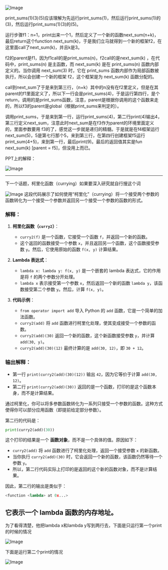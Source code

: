 ![Image](https://github.com/user-attachments/assets/81cc75a8-4b1a-4ffe-9447-7f8526951a8b)

print_sums(1)(3)(5)应该理解为先运行print_sums(1)，然后运行print_sums(1)的(3)，然后运行print_sums(1)(3)的(5)。

运行步骤f1：n=1，print出来一个1，然后定义了一个新的函数next_sum(n+k)，最后return这个function next_sum(k)，于是我们立马就得到一个新的框架f2，在这里面call了next_sum(k)，并且k是3。

f2的parent是f1，因为f1call的是print_sums(n)，f2call的是next_sum(k) ，在代码中，print_sums(n) 是主函数，而 next_sum(k) 是在 print_sums(n) 函数内部定义的。当你调用 next_sum(3) 时，它在 print_sums 函数内部作为局部函数被执行，所以会创建一个新的框架 f2，这个框架是为 next_sum(k) 函数分配的。

call到next_sum了于是来到第三行，（n+k）其中的n没有在f2里定义，但是在其parent的f1里面定义了，所以下一行会是print_sums(4)，于是运行第四行，是个return，调用的是print_sums函数，注意，parent是根据你调用的这个函数来走的，所以f3的parent是global（根据print_sums来判定的）。

调用print_sums，于是来到第一行，运行print_sums(4)，第二行print(4)输出4，第三行定义next_sum，注意此时next_sum是在f3作为parent的环境里面定义的，里面参数要用 f3的了，感觉这一步就是递归的精髓。于是就是在f4框架运行 next_sum(5)，5是第七行那个5，来到第三行，在第四行创建框架f5运行print_sum(4+5)，来到第一行，最后print(9)。最后的返回值其实是fun next_sum(k) [parent = f5]，但没用上而已。

PPT上的解释：

![Image](https://github.com/user-attachments/assets/5524f38c-b1d0-4de5-be50-43396c90053b)

---
下一个话题，柯里化函数（currying）如果要深入研究就自行搜这个词

![Image](https://github.com/user-attachments/assets/3ebb2da0-1cb7-4bc2-86ef-6ca2b6caf6ee)
这段代码展示了如何使用“柯里化”（currying）将一个接受两个参数的函数转化为一个接受一个参数并返回另一个接受一个参数的函数的形式。

### 解释：

1. **柯里化函数（`curry2`）**：
   - `curry2(f)` 是一个函数，它接受一个函数 `f`，并返回一个新的函数。
   - 这个返回的函数接受一个参数 `x`，并且返回另一个函数，这个函数接受参数 `y`。然后，它使用原始的函数 `f(x, y)` 计算结果。

2. **Lambda 表达式**：
   - `lambda x: lambda y: f(x, y)` 是一个嵌套的 lambda 表达式，它的作用是将 `f` 的两个参数分开处理。
   - `lambda x` 表示接受第一个参数 `x`，然后返回一个新的函数 `lambda y`，该函数接受第二个参数 `y`。然后，计算 `f(x, y)`。

3. **代码示例**：
   - `from operator import add` 导入 Python 的 `add` 函数，它是一个简单的加法函数。
   - `curry2(add)` 将 `add` 函数进行柯里化处理，使其变成接受一个参数的函数。
   - `curry2(add)(30)` 返回一个新的函数，这个新函数接受参数 `y`，并计算 `add(30, y)`。
   - `curry2(add)(30)(12)` 最终计算的是 `add(30, 12)`，即 `30 + 12`。

### 输出解释：
- 第一行 `print(curry2(add)(30)(12))` 输出 `42`，因为它等价于计算 `add(30, 12)`。
- 第二行 `print(curry2(add)(30))` 返回的是一个函数，打印的是这个函数本身，而不是计算结果。

通过柯里化，你可以将多参数函数转化为一系列只接受一个参数的函数。这种方式使得你可以部分应用函数（即提前给定部分参数）。

第二行的代码是：

```python
print(curry2(add)(30))
```

这个打印的结果是一个 **函数对象**，而不是一个具体的值。原因如下：

- `curry2(add)` 将 `add` 函数进行了柯里化处理，返回一个接受参数 `x` 的新函数。
- 当你执行 `curry2(add)(30)` 时，它会返回一个新的函数，该函数仍然等待一个参数 `y`。
- 所以，第二行代码实际上打印的是返回的这个新的函数对象，而不是计算结果。

因此，第二行的输出是类似于：

```python
<function <lambda> at 0x...>
```

它表示一个 lambda 函数的内存地址。
---
为了看得清楚，他把lambda x和lambda y写到两行去，下面是只运行第一个print的时候的情况

![Image](https://github.com/user-attachments/assets/41dafbbf-8b55-4185-8fb8-76b131948add)

下面是运行第二个print的情况

![Image](https://github.com/user-attachments/assets/1e63dd33-8849-4a21-9327-744145cefa5b)
